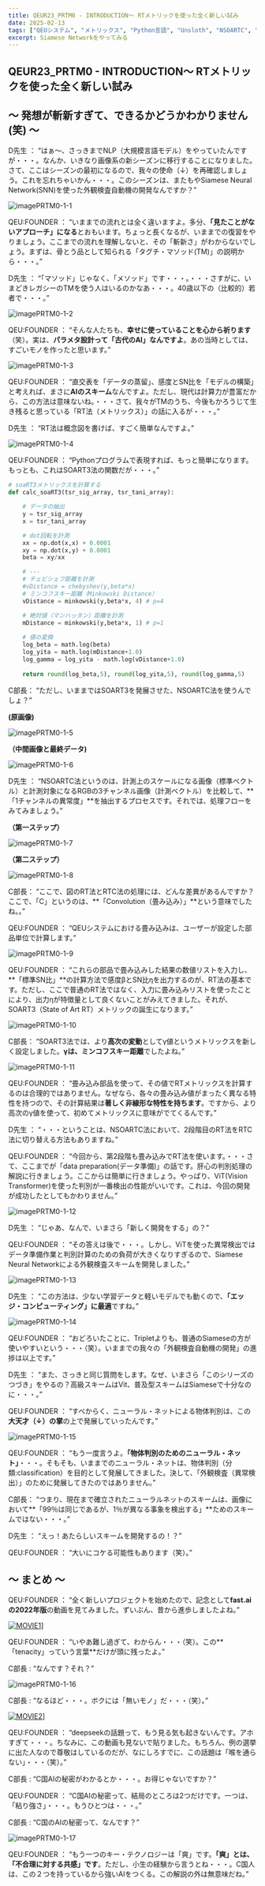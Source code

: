 ```yaml
---
title: QEUR23_PRTM0 - INTRODUCTION～ RTメトリックを使った全く新しい試み
date: 2025-02-13
tags: ["QEUシステム", "メトリックス", "Python言語", "Unsloth", "NSOARTC", "データセット", "外観検査", "Vision language Model"]
excerpt: Siamese Networkをやってみる
---
```


## QEUR23_PRTM0 - INTRODUCTION～ RTメトリックを使った全く新しい試み

## ～ 発想が斬新すぎて、できるかどうかわかりません(笑)  ～
	
D先生 ： “はぁ～、さっきまでNLP（大規模言語モデル）をやっていたんですが・・・。なんか、いきなり画像系の新シーズンに移行することになりました。さて、ここはシーズンの最初になるので、我々の使命（↓）を再確認しましょう。これを忘れちゃいかん・・・。このシーズンは、またもやSiamese Neural Network(SNN)を使った外観検査自動機の開発なんですか？”

![imagePRTM0-1-1](/2025-02-13-QEUR23_PRTM0/imagePRTM0-1-1.jpg)

QEU:FOUNDER ： “いままでの流れとは全く違いますよ。多分、**「見たことがないアプローチ」になる**とおもいます。ちょっと長くなるが、いままでの復習をやりましょう。ここまでの流れを理解しないと、その「斬新さ」がわからないでしょう。まずは、骨とう品として知られる「タグチ・マソッド(TM)」の説明から・・・。”

D先生 ： “「マソッド」じゃなく、「メソッド」です・・・。・・・さすがに、いまどきレガシーのTMを使う人はいるのかなあ・・・。40歳以下の（比較的）若者で・・・。”

![imagePRTM0-1-2](/2025-02-13-QEUR23_PRTM0/imagePRTM0-1-2.jpg)

QEU:FOUNDER ： “そんな人たちも、**幸せに使っていることを心から祈ります**（笑）。実は、**パラメタ設計って「古代のAI」なんですよ**。あの当時としては、すごいモノを作ったと思います。”

![imagePRTM0-1-3](/2025-02-13-QEUR23_PRTM0/imagePRTM0-1-3.jpg)

QEU:FOUNDER ： “直交表を「データの蒸留」、感度とSN比を「モデルの構築」と考えれば、まさに**AIのスキーム**なんですよ。ただし、現代は計算力が豊富だから、この方法は意味ないね。・・・さて、我々がTMのうち、今後もかろうじて生き残ると思っている「RT法（メトリックス）」の話に入るが・・・。”

D先生 ： “RT法は概念図を書けば、すごく簡単なんですよ。”

![imagePRTM0-1-4](/2025-02-13-QEUR23_PRTM0/imagePRTM0-1-4.jpg)

QEU:FOUNDER ： “Pythonプログラムで表現すれば、もっと簡単になります。もっとも、これはSOART3法の関数だが・・・。”

```python
# soaRT3メトリックスを計算する
def calc_soaRT3(tsr_sig_array, tsr_tani_array): 

    # データの抽出
    y = tsr_sig_array
    x = tsr_tani_array

    # dot回転を計測
    xx = np.dot(x,x) + 0.0001
    xy = np.dot(x,y) + 0.0001
    beta = xy/xx

    # ---
    # チェビシェフ距離を計測
    #vDistance = chebyshev(y,beta*x)
    # ミンコフスキー距離（Minkowski Distance）
    vDistance = minkowski(y,beta*x, 4) # p=4 

    # 絶対値（マンハッタン）距離を計測
    mDistance = minkowski(y,beta*x, 1) # p=1 
    
    # 値の変換
    log_beta = math.log(beta)
    log_yita = math.log(mDistance+1.0)
    log_gamma = log_yita - math.log(vDistance+1.0)
    
    return round(log_beta,5), round(log_yita,5), round(log_gamma,5)

```

C部長： “ただし、いままではSOART3を発展させた、NSOARTC法を使うんでしょ？”

**(原画像)**

![imagePRTM0-1-5](/2025-02-13-QEUR23_PRTM0/imagePRTM0-1-5.jpg)

**（中間画像と最終データ)**

![imagePRTM0-1-6](/2025-02-13-QEUR23_PRTM0/imagePRTM0-1-6.jpg)

D先生 ： “NSOARTC法というのは、計測上のスケールになる画像（標準ベクトル）と計測対象になるRGBの3チャンネル画像（計測ベクトル）を比較して、**「1チャンネルの異常度」**を抽出するプロセスです。それでは、処理フローをみてみましょう。”

**（第一ステップ）**

![imagePRTM0-1-7](/2025-02-13-QEUR23_PRTM0/imagePRTM0-1-7.jpg)

**（第二ステップ）**

![imagePRTM0-1-8](/2025-02-13-QEUR23_PRTM0/imagePRTM0-1-8.jpg)

C部長： “ここで、図のRT法とRTC法の処理には、どんな差異があるんですか？ここで、「C」というのは、**「Convolution（畳み込み）」**という意味でしたね。。”

QEU:FOUNDER ： “QEUシステムにおける畳み込みは、ユーザーが設定した部品単位で計算します。”

![imagePRTM0-1-9](/2025-02-13-QEUR23_PRTM0/imagePRTM0-1-9.jpg)

QEU:FOUNDER ： “これらの部品で畳み込みした結果の数値リストを入力し、**「標準SN比」**の計算方法で感度βとSN比ηを出力するのが、RT法の基本です。ただし、ここで普通のRT法ではなく、入力に畳み込みリストを使ったことにより、出力ηが特徴量として良くないことがみえてきました。それが、SOART3（State of Art RT）メトリックの誕生になります。”

![imagePRTM0-1-10](/2025-02-13-QEUR23_PRTM0/imagePRTM0-1-10.jpg)

C部長： “SOART3法では、より**高次の変動**としてγ値というメトリックスを新しく設定しました。**γは、ミンコフスキー距離**でしたよね。”

![imagePRTM0-1-11](/2025-02-13-QEUR23_PRTM0/imagePRTM0-1-11.jpg)

QEU:FOUNDER ： “畳み込み部品を使って、その値でRTメトリックスを計算するのは合理的ではありません。なぜなら、各々の畳み込み値がまったく異なる特性を持つので、その計算結果は**著しく非線形な特性を持ちます**。ですから、より高次のγ値を使って、初めてメトリックスに意味がでてくるんです。”

D先生 ： “・・・ということは、NSOARTC法において、2段階目のRT法をRTC法に切り替える方法もありますね。”

QEU:FOUNDER ： “今回から、第2段階も畳み込みでRT法を使います。・・・さて、ここまでが「data preparation(データ準備)」の話です。肝心の判別処理の解説に行きましょう。ここからは簡単に行きましょう。やっぱり、ViT(Vision Transformer)を使った判別が一番検出の性能がいいです。これは、今回の開発が成功したとしてもかわりません。”

![imagePRTM0-1-12](/2025-02-13-QEUR23_PRTM0/imagePRTM0-1-12.jpg)

D先生 ： “じゃあ、なんで、いまさら「新しく開発をする」の？”

QEU:FOUNDER ： “その答えは後で・・・。しかし、ViTを使った異常検出ではデータ準備作業と判別計算のための負荷が大きくなりすぎるので、Siamese Neural Networkによる外観検査スキームを開発しました。”

![imagePRTM0-1-13](/2025-02-13-QEUR23_PRTM0/imagePRTM0-1-13.jpg)

D先生 ： “この方法は、少ない学習データと軽いモデルでも動くので、**「エッジ・コンピューティング」に最適**ですね。”

![imagePRTM0-1-14](/2025-02-13-QEUR23_PRTM0/imagePRTM0-1-14.jpg)

QEU:FOUNDER ： “おどろいたことに、Tripletよりも、普通のSiameseの方が使いやすいという・・・（笑）。いままでの我々の「外観検査自動機の開発」の進捗は以上です。”

D先生 ： “また、さっきと同じ質問をします。なぜ、いまさら「このシリーズのつづき」をやるの？高級スキームはVit、普及型スキームはSiameseで十分なのに・・・。”

QEU:FOUNDER ： “すべからく、ニューラル・ネットによる物体判別は、この**大天才（↓）の掌**の上で発展していったんです。”

![imagePRTM0-1-15](/2025-02-13-QEUR23_PRTM0/imagePRTM0-1-15.jpg)

QEU:FOUNDER ： “もう一度言うよ。**「物体判別のためのニューラル・ネット」**・・・。そもそも、いままでのニューラル・ネットは、物体判別（分類:classification）を目的として発展してきました。決して、「外観検査（異常検出）」のために発展してきたのではありません。”

C部長： “つまり、現在まで確立されたニューラルネットのスキームは、画像において**「99％は同じであるが、1％が異なる事象を検出する」**ためのスキームではない・・・。”

D先生 ： “えっ！あたらしいスキームを開発するの！？”

QEU:FOUNDER ： “大いにコケる可能性もあります（笑）。”



## ～ まとめ ～

QEU:FOUNDER ： “全く新しいプロジェクトを始めたので、記念として**fast.aiの2022年版**の動画を見てみました。ずいぶん、昔から進歩しましたよね。”

[![MOVIE1](http://img.youtube.com/vi/gGxe2mN3kAg/0.jpg)](http://www.youtube.com/watch?v=gGxe2mN3kAg "Lesson0: Practical Deep Learning for Coders (fast.ai)")]

QEU:FOUNDER ： “いやあ難し過ぎて、わからん・・・（笑）。この**「tenacity」っていう言葉**だけが頭に残ったよ。”

C部長 : “なんです？それ？”

![imagePRTM0-1-16](/2025-02-13-QEUR23_PRTM0/imagePRTM0-1-16.jpg)

C部長 : “なるほど・・・。ボクには「無いモノ」だ・・・（笑）。”

[![MOVIE2](http://img.youtube.com/vi/CHCx9AUpE4U/0.jpg)](http://www.youtube.com/watch?v=CHCx9AUpE4U "DeepSeek解説。NVIDIAのGPUはオワコンなのか")]

QEU:FOUNDER ： “deepseekの話題って、もう見る気も起きないんです。アホすぎて・・・。ちなみに、この動画も見ないで貼りました。もちろん、例の選挙に出た人なので尊敬はしているのだが、なにしろすでに、この話題は「喉を通らない」・・・（笑）。”

C部長 : “C国AIの秘密がわかるとか・・・。お得じゃないですか？”

QEU:FOUNDER ： “C国AIの秘密って、結局のところは2つだけです。一つは、「粘り強さ」・・・。もうひとつは・・・。”

C部長 : “C国のAIの秘密って、なんです？”

![imagePRTM0-1-17](/2025-02-13-QEUR23_PRTM0/imagePRTM0-1-17.jpg)

QEU:FOUNDER ： “もう一つのキー・テクノロジーは「爽」です。**「爽」とは、「不合理に対する共感」です**。ただし、小生の経験から言うとね・・・。C国人は、この２つを持っているから強いAIをつくる。この解説の外は無意味だね。”
